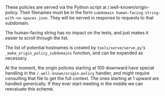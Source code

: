 These policies are served via the Python script at /.well-known/origin-policy. Their filenames must be in the form `subdomain human-facing-string-with-no-spaces.json`. They will be served in response to requests to that subdomain.

The human-facing string has no impact on the tests, and just makes it easier to scroll through the list.

The list of potential hostnames is created by `tools/serve/serve.py`'s `_make_origin_policy_subdomains` function, and can be expanded as necessary.

At the moment, the origin policies starting at 100 downward have special handling in the `/.well-known/origin-policy` handler, and might require consulting that file to get the full context. The ones starting at 1 upward are handled generically. If they ever start meeting in the middle we can reevaluate this scheme.
